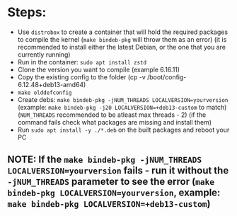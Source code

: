 # Steps:
* Use `distrobox` to create a container that will hold the required packages to compile the kernel (`make bindeb-pkg` will throw them as an error) (it is recommended to install either the latest Debian, or the one that you are currently running)
* Run in the container: `sudo apt install zstd`
* Clone the version you want to compile (example 6.16.11)
* Copy the existing config to the folder (cp -v /boot/config-6.12.48+deb13-amd64)
* `make olddefconfig`
* Create debs: `make bindeb-pkg -jNUM_THREADS LOCALVERSION=yourversion` (example: `make bindeb-pkg -j20 LOCALVERSION=+deb13-custom` to match) (`NUM_THREADS` recommended to be atleast max threads - 2) (if the command fails check what packages are missing and install them)
* Run `sudo apt install -y ./*.deb` on the built packages and reboot your PC
## NOTE: If the `make bindeb-pkg -jNUM_THREADS LOCALVERSION=yourversion` fails - run it without the `-jNUM_THREADS` parameter to see the error (`make bindeb-pkg LOCALVERSION=yourversion`, example: `make bindeb-pkg LOCALVERSION=+deb13-custom`)